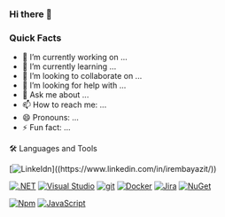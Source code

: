 ### Hi there 👋

### Quick Facts

- 🔭 I’m currently working on ...
- 🌱 I’m currently learning ...
- 👯 I’m looking to collaborate on ...
- 🤔 I’m looking for help with ...
- 💬 Ask me about ...
- 📫 How to reach me: ...
- 😄 Pronouns: ...
- ⚡ Fun fact: ...

🛠️ Languages and Tools


[![LinkeIdn]([https://badgen.net/badge/icon/twitter?icon=twitter&label](https://upload.wikimedia.org/wikipedia/commons/c/ca/LinkedIn_logo_initials.png))]((https://www.linkedin.com/in/irembayazit/))


[![.NET](https://img.shields.io/badge/--512BD4?logo=.net&logoColor=ffffff)](https://dotnet.microsoft.com/)
[![Visual Studio](https://img.shields.io/badge/--6C33AF?logo=visual%20studio)](https://visualstudio.microsoft.com/)
[![git](https://badgen.net/badge/icon/git?icon=git&label)](https://git-scm.com)
[![Docker](https://badgen.net/badge/icon/docker?icon=docker&label)](https://https://docker.com/)
[![Jira](https://badgen.net/badge/icon/jira?icon=jira&label)](https://https://jira.com/)
[![NuGet](https://badgen.net/badge/icon/nuget?icon=nuget&label)](https://https://nuget.org/)

[![Npm](https://badgen.net/badge/icon/npm?icon=npm&label)](https://https://npmjs.com/)
[![JavaScript](https://img.shields.io/badge/--F7DF1E?logo=javascript&logoColor=000)](https://www.javascript.com/)

<!--
**irembayazit/irembayazit** is a ✨ _special_ ✨ repository because its `README.md` (this file) appears on your GitHub profile.

